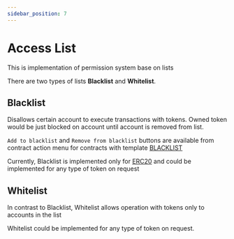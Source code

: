 ```yaml
---
sidebar_position: 7
---
```


# Access List

This is implementation of permission system base on lists

There are two types of lists **Blacklist** and **Whitelist**.

## Blacklist

Disallows certain account to execute transactions with tokens. Owned token would be just blocked on account until account is removed from list.

`Add to blacklist` and `Remove from blacklist` buttons are available from contract action menu for contracts with template [BLACKLIST](/docs/admin-panel/hierarchy/ERC20/token/)

Currently, Blacklist is implemented only for [ERC20](/docs/category/erc20/) and could be implemented for any type of token on request

## Whitelist

In contrast to Blacklist, Whitelist allows operation with tokens only to accounts in the list

Whitelist could be implemented for any type of token on request.
